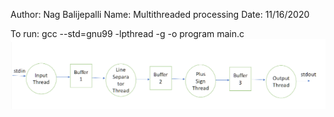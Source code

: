 Author: Nag Balijepalli
Name: Multithreaded processing
Date: 11/16/2020

To run: gcc --std=gnu99 -lpthread -g -o program main.c
![Screenshot](buffer_threads.PNG)
